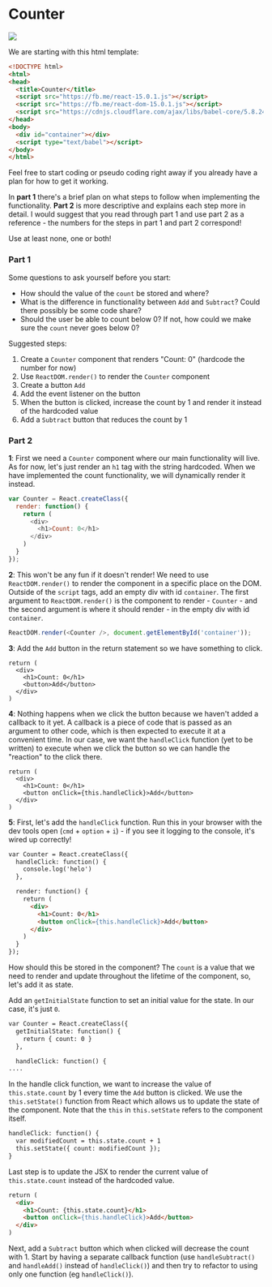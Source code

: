 # Counter

![](http://recordit.co/YFm33ErFti)

We are starting with this html template:

```html
<!DOCTYPE html>
<html>
<head>
  <title>Counter</title>
  <script src="https://fb.me/react-15.0.1.js"></script>
  <script src="https://fb.me/react-dom-15.0.1.js"></script>
  <script src="https://cdnjs.cloudflare.com/ajax/libs/babel-core/5.8.24/browser.min.js"></script>
</head>
<body>
  <div id="container"></div>
  <script type="text/babel"></script>
</body>
</html>
```

Feel free to start coding or pseudo coding right away if you already have a plan for how to get it working.

In **part 1** there's a brief plan on what steps to follow when implementing the functionality. **Part 2** is more descriptive and explains each step more in detail. I would suggest that you read through part 1 and use part 2 as a reference - the numbers for the steps in part 1 and part 2 correspond!

Use at least none, one or both!

### Part 1

Some questions to ask yourself before you start:

* How should the value of the `count` be stored and where?
* What is the difference in functionality between `Add` and `Subtract`? Could there possibly be some code share?
* Should the user be able to count below 0? If not, how could we make sure the `count` never goes below 0?

Suggested steps:

1. Create a `Counter` component that renders "Count: 0" (hardcode the number for now)
2. Use `ReactDOM.render()` to render the `Counter` component
3. Create a button `Add`
4. Add the event listener on the button
5. When the button is clicked, increase the count by 1 and render it instead of the hardcoded value
6. Add a `Subtract` button that reduces the count by 1


### Part 2

**1**: First we need a `Counter` component where our main functionality will live. As for now, let's just render an `h1` tag with the string hardcoded. When we have implemented the count functionality, we will dynamically render it instead.

```js
var Counter = React.createClass({
  render: function() {
    return (
      <div>
        <h1>Count: 0</h1>
      </div>
    )
  }
});
```

**2**: This won't be any fun if it doesn't render! We need to use `ReactDOM.render()` to render the component in a specific place on the DOM. Outside of the `script` tags, add an empty div with id `container`. The first argument to `ReactDOM.render()` is the component to render - `Counter` - and the second argument is where it should render - in the empty div with id `container`.

```js
ReactDOM.render(<Counter />, document.getElementById('container'));
```

**3**: Add the `Add` button in the return statement so we have something to click.

```
return (
  <div>
    <h1>Count: 0</h1>
    <button>Add</button>
  </div>
)
```

**4**: Nothing happens when we click the button because we haven't added a callback to it yet. A callback is a piece of code that is passed as an argument to other code, which is then expected to execute it at a convenient time. In our case, we want the `handleClick` function (yet to be written) to execute when we click the button so we can handle the "reaction" to the click there.

```
return (
  <div>
    <h1>Count: 0</h1>
    <button onClick={this.handleClick}>Add</button>
  </div>
)
```

**5**: First, let's add the `handleClick` function. Run this in your browser with the dev tools open (`cmd` + `option` + `i`) - if you see it logging to the console, it's wired up correctly!

```html
var Counter = React.createClass({
  handleClick: function() {
    console.log('helo')
  },

  render: function() {
    return (
      <div>
        <h1>Count: 0</h1>
        <button onClick={this.handleClick}>Add</button>
      </div>
    )
  }
});
```

How should this be stored in the component? The `count` is a value that we need to render and update throughout the lifetime of the component, so, let's add it as state.

Add an `getInitialState` function to set an initial value for the state. In our case, it's just `0`.

```html
var Counter = React.createClass({
  getInitialState: function() {
    return { count: 0 }
  },

  handleClick: function() {
....
```

In the handle click function, we want to increase the value of `this.state.count` by 1 every time the `Add` button is clicked. We use the `this.setState()` function from React which allows us to update the state of the component. Note that the `this` in `this.setState` refers to the component itself.

```html
handleClick: function() {
  var modifiedCount = this.state.count + 1
  this.setState({ count: modifiedCount });
}
```

Last step is to update the JSX to render the current value of `this.state.count` instead of the hardcoded value.

```html
return (
  <div>
    <h1>Count: {this.state.count}</h1>
    <button onClick={this.handleClick}>Add</button>
  </div>
)
```

Next, add a `Subtract` button which when clicked will decrease the count with 1. Start by having a separate callback function (use `handleSubtract()` and `handleAdd()` instead of `handleClick()`) and then try to refactor to using only one function (eg `handleClick()`).
